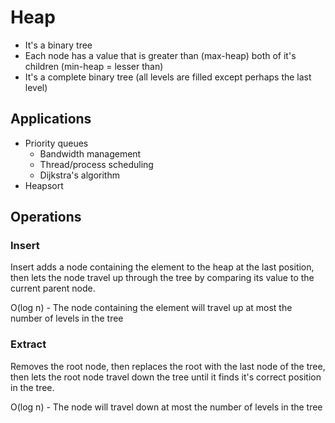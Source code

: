 # Heap

-   It's a binary tree
-   Each node has a value that is greater than (max-heap) both of it's children (min-heap = lesser than)
-   It's a complete binary tree (all levels are filled except perhaps the last level)

## Applications

-   Priority queues
    -   Bandwidth management
    -   Thread/process scheduling
    -   Dijkstra's algorithm
-   Heapsort

## Operations

### Insert

Insert adds a node containing the element to the heap at the last position, then lets the node travel up through the tree by comparing its value to the current parent node.

O(log n) - The node containing the element will travel up at most the number of levels in the tree

### Extract

Removes the root node, then replaces the root with the last node of the tree, then lets the root node travel down the tree until it finds it's correct position in the tree.

O(log n) - The node will travel down at most the number of levels in the tree
